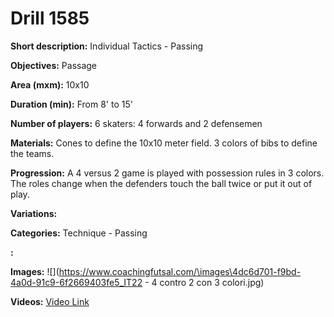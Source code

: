 # Drill 1585

**Short description:**
Individual Tactics - Passing

**Objectives:**
Passage

**Area (mxm):**
10x10

**Duration (min):**
From 8' to 15'

**Number of players:**
6 skaters: 4 forwards and 2 defensemen

**Materials:**
Cones to define the 10x10 meter field. 3 colors of bibs to define the teams.

**Progression:**
A 4 versus 2 game is played with possession rules in 3 colors. The roles change when the defenders touch the ball twice or put it out of play.

**Variations:**


**Categories:**
Technique - Passing

**:**


**Images:**
![](https://www.coachingfutsal.com/\images\4dc6d701-f9bd-4a0d-91c9-6f2669403fe5_IT22 - 4 contro 2 con 3 colori.jpg)

**Videos:**
[Video Link](https://www.youtube.com/embed/QPL4Q2j8jbA)

